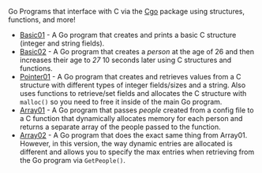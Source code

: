 Go Programs that interface with C via the [Cgo](https://pkg.go.dev/cmd/cgo) package using structures, functions, and more!

* [Basic01](./basic01/) - A Go program that creates and prints a basic C structure (integer and string fields).
* [Basic02](./basic02/) - A Go program that creates a *person* at the age of 26 and then increases their age to *27* 10 seconds later using C structures and functions.
* [Pointer01](./pointer01) - A Go program that creates and retrieves values from a C structure with different types of integer fields/sizes and a string. Also uses functions to retrieve/set fields and allocates the C structure with `malloc()` so you need to free it inside of the main Go program.
* [Array01](./array01/) - A Go program that passes *people* created from a config file to a C function that dynamically allocates memory for each person and returns a separate array of the people passed to the function.
* [Array02](./array02/) - A Go program that does the exact same thing from Array01. However, in this version, the way dynamic entries are allocated is different and allows you to specify the max entries when retrieving from the Go program via `GetPeople()`.